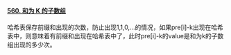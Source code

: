 #### [560. 和为 K 的子数组](https://leetcode.cn/problems/subarray-sum-equals-k/)

哈希表保存前缀和出现的次数，防止出现1,1,0,...的情况，如果pre[i]-k出现在哈希表中，则意味着有前缀和出现在哈希表中了，此时pre[i]-k的value是和为k的子数组出现的多少次。